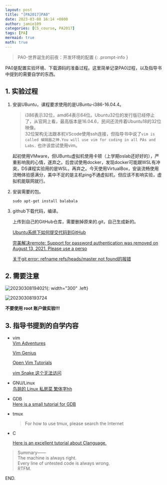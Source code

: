 ```yaml
---
layout: post
title: "[PA2017]PA0"
date: 2023-03-08 16:14 +0800
author: jamie109
categories: [CS_course, PA2017]
tags: [PA]
mermaid: true
math: true
---
```

> PA0-世界诞生的前夜：开发环境的配置
{: .prompt-info }

PA0是配置实验环境、下载源码的准备过程。这里简单记录PA0过程，以及指导书中提到的需要自学的东西。

## 1. 实验过程

1. 安装UBuntu，课程要求使用的是UBuntu-i386-16.04.4。

    > i386表示32位，amd64表示64位。Ubuntu32位的发行版已经停止了，从官网上看，最高版本是16.04.6，民间还流传着Ubuntu18的32位映像。   
    > 32位架构无法跟本机VScode使用ssh连接，但指导书中说了`vim is called 编辑器之神.You will use vim for coding in all PAs and Labs.` 也许该尝试使用vim。

    起初使用VMware，但UBuntu虚拟机使用卡顿（上学期oslab还好好的），严重影响我的心情，遂弃之。后尝试使用docker，发现docker可能跟WSL有冲突，DS课程实验用的是WSL，再弃之。今天使用VirtualBox，安装流畅使用流畅体验感满分，美中不足的是主机ping不通虚拟机，但应该不影响实验，虚拟机能联网就行。

2. 安装需要的包。
   
   ```linux
   sudo apt-get install balabala
   ```

3. github下载代码，编译。
   
   上传到自己的GitHub仓库，需要删掉原来的.git，自己生成新的。

   [Ubuntu系统下如何提交代码到GitHub](https://blog.csdn.net/weixin_47552638/article/details/123364981?spm=1001.2014.3001.5502)

   [完美解决remote: Support for password authentication was removed on August 13, 2021. Please use a perso](https://www.jianshu.com/p/6e86c80c457c) 

   [关于git error: refname refs/heads/master not found的报错](https://blog.csdn.net/m0_62883848/article/details/124540700)  
   
## 2. 需要注意    
![20230308194021](https://cdn.jsdelivr.net/gh/jamie109/my-img/for-VSCode/20230308194021.png){: width="300" .left}    

![20230308193724](https://cdn.jsdelivr.net/gh/jamie109/my-img/for-VSCode/20230308193724.png)

**不要使用 root 账户做实验!!!**   

## 3. 指导书提到的自学内容    
* vim    
  [Vim Adventures](https://vim-adventures.com/)     

  [Vim Genius](http://www.vimgenius.com/)     

  [Open Vim Tutorials](https://www.openvim.com/tutorial.html)    

  [vim Snake 这个无法访问](http://www.vimsnake.com/)   

* GNU/Linux    
  [鸟哥的 Linux 私房菜 繁体字hh](https://linux.vbird.org/linux_basic/)    

* GDB    
  [Here is a small tutorial for GDB](https://www.cprogramming.com/gdb.html)

* tmux    
  >For how to use tmux, please search the Internet

* C
  
  [Here is an excellent tutorial about Clanguage. ](https://docs.huihoo.com/c/linux-c-programming/)


> Summary——     
> The machine is always right.     
> Every line of untested code is always wrong.    
> RTFM.


END.